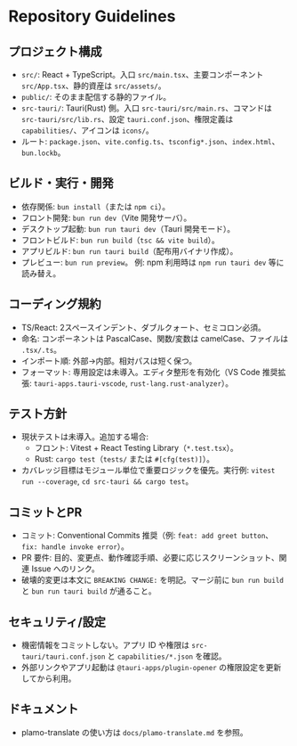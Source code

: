 # Repository Guidelines

## プロジェクト構成
- `src/`: React + TypeScript。入口 `src/main.tsx`、主要コンポーネント `src/App.tsx`、静的資産は `src/assets/`。
- `public/`: そのまま配信する静的ファイル。
- `src-tauri/`: Tauri(Rust) 側。入口 `src-tauri/src/main.rs`、コマンドは `src-tauri/src/lib.rs`、設定 `tauri.conf.json`、権限定義は `capabilities/`、アイコンは `icons/`。
- ルート: `package.json`、`vite.config.ts`、`tsconfig*.json`、`index.html`、`bun.lockb`。

## ビルド・実行・開発
- 依存関係: `bun install`（または `npm ci`）。
- フロント開発: `bun run dev`（Vite 開発サーバ）。
- デスクトップ起動: `bun run tauri dev`（Tauri 開発モード）。
- フロントビルド: `bun run build`（`tsc && vite build`）。
- アプリビルド: `bun run tauri build`（配布用バイナリ作成）。
- プレビュー: `bun run preview`。
  例: npm 利用時は `npm run tauri dev` 等に読み替え。

## コーディング規約
- TS/React: 2スペースインデント、ダブルクォート、セミコロン必須。
- 命名: コンポーネントは PascalCase、関数/変数は camelCase、ファイルは `.tsx/.ts`。
- インポート順: 外部→内部。相対パスは短く保つ。
- フォーマット: 専用設定は未導入。エディタ整形を有効化（VS Code 推奨拡張: `tauri-apps.tauri-vscode`, `rust-lang.rust-analyzer`）。

## テスト方針
- 現状テストは未導入。追加する場合:
  - フロント: Vitest + React Testing Library（`*.test.tsx`）。
  - Rust: `cargo test`（`tests/` または `#[cfg(test)]`）。
- カバレッジ目標はモジュール単位で重要ロジックを優先。実行例: `vitest run --coverage`, `cd src-tauri && cargo test`。

## コミットとPR
- コミット: Conventional Commits 推奨（例: `feat: add greet button`、`fix: handle invoke error`）。
- PR 要件: 目的、変更点、動作確認手順、必要に応じスクリーンショット、関連 Issue へのリンク。
- 破壊的変更は本文に `BREAKING CHANGE:` を明記。マージ前に `bun run build` と `bun run tauri build` が通ること。

## セキュリティ/設定
- 機密情報をコミットしない。アプリ ID や権限は `src-tauri/tauri.conf.json` と `capabilities/*.json` を確認。
- 外部リンクやアプリ起動は `@tauri-apps/plugin-opener` の権限設定を更新してから利用。

## ドキュメント
- plamo-translate の使い方は `docs/plamo-translate.md` を参照。
